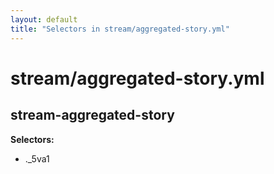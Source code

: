 ```yaml
---
layout: default
title: "Selectors in stream/aggregated-story.yml"
---
```


# stream/aggregated-story.yml



## stream-aggregated-story

__Selectors:__

 * .\_5va1

